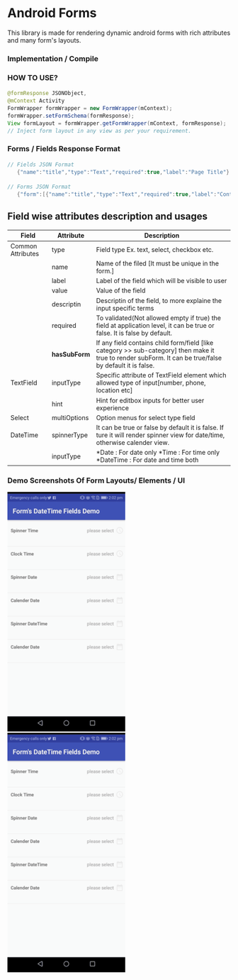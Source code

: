 # Android Forms

This library is made for rendering dynamic android forms with rich attributes and many form's layouts.

### Implementation / Compile



### HOW TO USE?
```java
@formResponse JSONObject,
@mContext Activity
FormWrapper formWrapper = new FormWrapper(mContext);
formWrapper.setFormSchema(formResponse);
View formLayout = formWrapper.getFormWrapper(mContext, formResponse);
// Inject form layout in any view as per your requirement.
```

### Forms / Fields Response Format
  ```java
  // Fields JSON Format
     {"name":"title","type":"Text","required":true,"label":"Page Title"}

  // Forms JSON Format
     {"form":[{"name":"title","type":"Text","required":true,"label":"Content Title"},{"name":"limit","type":"checkbox","label":"Limit Integrations","hasSubForm":true }],"subForm":{"limit_1":[{"name":"quantity","type":"Text","label":"Quantity"}]}}
  ```
## Field wise attributes description and usages
Field | Attribute | Description
--- | --- | ---
|Common Attributes | type | Field type Ex. text, select, checkbox etc.
|| name | Name of the filed [It must be unique in the form.]
|| label | Label of the field which will be visible to user
|| value | Value of the field
|| descriptin | Descriptin of the field, to more explaine the input specific terms
|| required | To validated(Not allowed empty if true) the field at application level, it can be true or false. It is                      false by default.
|| __hasSubForm__ | If any field contains child form/field [like category >> sub-category] then make it true to render subForm. It can be true/false by default it is false. 
|TextField| inputType | Specific attribute of TextField element which allowed type of input[number, phone, location etc]
|| hint | Hint for editbox inputs for better user experience
|Select| multiOptions | Option menus for select type field
|DateTime| spinnerType | It can be true or false by default it is false. If ture it will render spinner view for date/time, otherwise calender view. 
|| inputType |  *Date : For date only *Time : For time only *DateTime : For date and time both|


### Demo Screenshots Of Form Layouts/ Elements / UI


![alt text](https://raw.githubusercontent.com/kamlendrabigstep/androidTestDemo/master/screenshots/date_time_field_demo.gif)
![alt text](https://raw.githubusercontent.com/kamlendrabigstep/androidTestDemo/master/screenshots/date_time_field_demo.gif)



